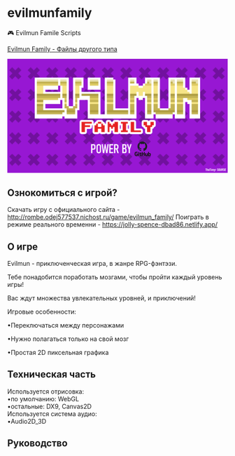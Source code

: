 # evilmunfamily
🎮 Evilmun Famile Scripts

[Evilmun Family - Файлы другого типа](https://github.com/thetimyr/evilmunfamily_roombers)

![Игра](https://github.com/thetimyr/evilmunfamily/blob/main/logo_github.png?raw=true)
## Ознокомиться с игрой?
Скачать игру с официального сайта - http://rombe.odej577537.nichost.ru/game/evilmun_family/
Поиграть в режиме реального временни - https://jolly-spence-dbad86.netlify.app/
## О игре
Evilmun - приключенческая игра, в жанре RPG-фэнтэзи.

Тебе понадобится поработать мозгами, чтобы пройти каждый уровень игры!

Вас ждут множества увлекательных уровней, и приключений!

Игровые особенности:

•Переключаться между персонажами

•Нужно полагаться только на свой мозг

•Простая 2D пиксельная графика

## Техническая часть
Используется отрисовка:    
•по умолчанию: WebGL       
•остальные: DX9, Canvas2D   
Используется система аудио:    
•Audio2D_3D     

## Руководство 
